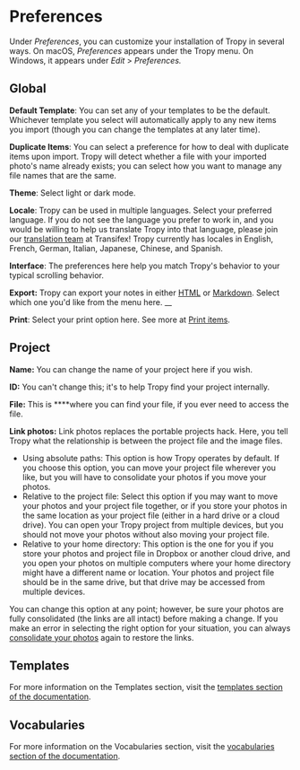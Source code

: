 # Preferences

Under _Preferences_, you can customize your installation of Tropy in several ways. On macOS, _Preferences_ appears under the Tropy menu. On Windows, it appears under _Edit_ &gt; _Preferences._

## Global

**Default Template**: You can set any of your templates to be the default. Whichever template you select will automatically apply to any new items you import \(though you can change the templates at any later time\).

**Duplicate Items**: You can select a preference for how to deal with duplicate items upon import. Tropy will detect whether a file with your imported photo's name already exists; you can select how you want to manage any file names that are the same.

**Theme**: Select light or dark mode.

**Locale**: Tropy can be used in multiple languages. Select your preferred language. If you do not see the language you prefer to work in, and you would be willing to help us translate Tropy into that language, please join our [translation team](https://www.transifex.com/chnm/tropy/) at Transifex! Tropy currently has locales in English, French, German, Italian, Japanese, Chinese, and Spanish.

**Interface**: The preferences here help you match Tropy's behavior to your typical scrolling behavior.

**Export:** Tropy can export your notes in either [HTML](https://www.w3schools.com/html/default.asp) or [Markdown](https://daringfireball.net/projects/markdown/). Select which one you'd like from the menu here. __

**Print**: Select your print option here. See more at [Print items](print-items.md).

## Project

**Name:** You can change the name of your project here if you wish.

**ID:** You can't change this; it's to help Tropy find your project internally.

**File:** This is ****where you can find your file, if you ever need to access the file.

**Link photos:** Link photos replaces the portable projects hack. Here, you tell Tropy what the relationship is between the project file and the image files.

* Using absolute paths: This option is how Tropy operates by default. If you choose this option, you can move your project file wherever you like, but you will have to consolidate your photos if you move your photos.
* Relative to the project file: Select this option if you may want to move your photos and your project file together, or if you store your photos in the same location as your project file \(either in a hard drive or a cloud drive\). You can open your Tropy project from multiple devices, but you should not move your photos without also moving your project file. 
* Relative to your home directory: This option is the one for you if you store your photos and project file in Dropbox or another cloud drive, and you open your photos on multiple computers where your home directory might have a different name or location. Your photos and project file should be in the same drive, but that drive may be accessed from multiple devices.

You can change this option at any point; however, be sure your photos are fully consolidated \(the links are all intact\) before making a change. If you make an error in selecting the right option for your situation, you can always [consolidate your photos](../troubleshooting/moving-photos.md#re-associating-photos) again to restore the links.

## Templates

For more information on the Templates section, visit the [templates section of the documentation](../in-the-template-editor/using-templates.md).

## Vocabularies

For more information on the Vocabularies section, visit the [vocabularies section of the documentation](../in-the-template-editor/vocabularies.md).

